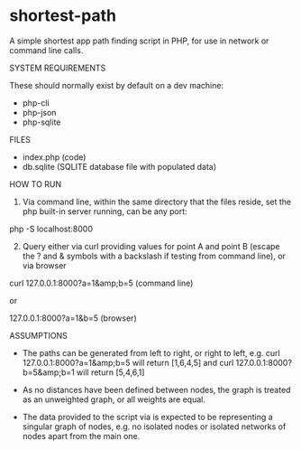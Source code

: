 # shortest-path
A simple shortest app path finding script in PHP, for use in network or command line calls.

SYSTEM REQUIREMENTS

These should normally exist by default on a dev machine:
* php-cli
* php-json
* php-sqlite

FILES

* index.php (code)
* db.sqlite (SQLITE database file with populated data)

HOW TO RUN

1) Via command line, within the same directory that the files reside, set the php built-in
server running, can be any port:

php -S localhost:8000

2) Query either via curl providing values for point A and point B (escape the ? and &amp;
symbols with a backslash if testing from command line), or via browser

curl 127.0.0.1:8000\?a=1\&amp;b=5 (command line)

or

127.0.0.1:8000?a=1&amp;b=5 (browser)

ASSUMPTIONS
* The paths can be generated from left to right, or right to left, e.g. curl
127.0.0.1:8000?a=1\&amp;b=5 will return [1,6,4,5] and curl 127.0.0.1:8000?b=5\&amp;b=1 will
return [5,4,6,1]

* As no distances have been defined between nodes, the graph is treated as an
unweighted graph, or all weights are equal.

* The data provided to the script via is expected to be representing a singular graph of
nodes, e.g. no isolated nodes or isolated networks of nodes apart from the main one.
